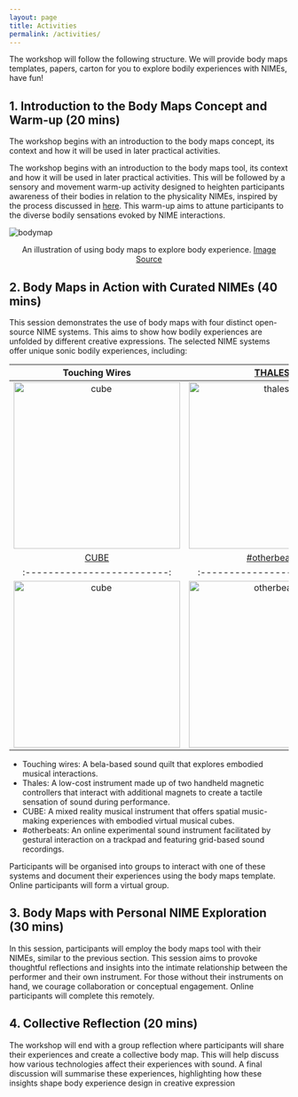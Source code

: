 ```yaml
---
layout: page
title: Activities
permalink: /activities/
---
```


The workshop will follow the following structure. We will provide body maps templates, papers, carton for you to explore bodily experiences with NIMEs, have fun!

## 1. Introduction to the Body Maps Concept and Warm-up (20 mins)
The workshop begins with an introduction to the body maps
concept, its context and how it will be used in later practical
activities.

The workshop begins with an introduction to the body maps tool, its context and how it will be used in later practical activities. This will be followed by a sensory and movement warm-up activity designed to heighten participants awareness of their bodies in relation to the physicality NIMEs, inspired by the process discussed in [here](https://dl.acm.org/doi/abs/10.1145/3490149.3502262).
This warm-up aims to attune participants to the diverse bodily sensations evoked by NIME interactions.


![bodymap](https://www.researchgate.net/publication/358575123/figure/fig2/AS:11431281086141189@1664147143632/Using-body-map-as-a-generative-tool-for-soma-design.png)
<center>An illustration of using body maps to explore body experience. <a href="https://www.researchgate.net/publication/358575123/figure/fig2/AS:11431281086141189@1664147143632/Using-body-map-as-a-generative-tool-for-soma-design.png">Image Source</a></center>




<!-- ## 2. Body Sensitisation to Physical Work with NIME (10 mins)
This session provides a sensory and movement warm-up de-
signed to heighten participants awareness of their bodies in
relation to the physicality NIMEs, inspired by Butoh dancer
[Atsushi Takenouchi](https://www.taylorfrancis.com/books/mono/10.4324/9780203001035/hijikata-tatsumi-ohno-kazuo-sondra-fraleigh-tamah-nakamura). This warm-up aims to attune par-
ticipants to the diverse bodily sensations evoked by NIME
interactions. -->

## 2. Body Maps in Action with Curated NIMEs (40 mins)
This session demonstrates the use of body maps with four
distinct open-source NIME systems. This aims to show
how bodily experiences are unfolded by different creative
expressions. The selected NIME systems offer unique sonic
bodily experiences, including:

| Touching Wires                     | [THALES](https://nicolaprivato.com/uploads/s/w/c/5/wc5nvkcurxod/img/full_57VSwx0z.png)   |
|:-------------------------:|:-------------------------:|
|<img width="300" alt="cube" src="../assets/sandy-quilt-min.JPG"> | <img width="300" alt="thales" src="https://nicolaprivato.com/uploads/s/w/c/5/wc5nvkcurxod/img/full_57VSwx0z.png">|
| [CUBE](https://www.nime.org/proc/nime22_27/index.html)                      | [#otherbeats](https://otherbeats.net)               |
|:-------------------------:|:-------------------------:|
|<img width="300" alt="cube" src="../assets/cubing-sound-inapp.jpg">  |  <img width="300" alt="otherbeats" src="https://freight.cargo.site/t/original/i/4c3e3e77e39d7e2f9f25a70c211fa1aa0bea6a5961ac4fa488a00c68670a90d4/Zaes--otherbeats-still-0.png">|

- Touching wires: A bela-based sound quilt that explores embodied musical interactions.
- Thales: A low-cost instrument made up of two handheld magnetic controllers that interact with additional magnets to create a tactile sensation of sound during performance.   
- CUBE: A mixed reality musical instrument that offers spatial music-making experiences with embodied virtual musical cubes.
- #otherbeats: An online experimental sound instrument  facilitated by gestural interaction on a trackpad and featuring grid-based sound recordings.

Participants will be organised into groups to interact with one of these systems and document their experiences using the body maps
template. Online participants will form a virtual group.

## 3. Body Maps with Personal NIME Exploration (30 mins)
In this session, participants will employ the body maps tool
with their NIMEs, similar to the previous section. This session aims to provoke thoughtful reflections and insights into
the intimate relationship between the performer and their
own instrument. For those without their instruments on
hand, we courage collaboration or conceptual engagement.
Online participants will complete this remotely.

## 4. Collective Reflection (20 mins)
The workshop will end with a group reflection where participants will share their experiences and create a collective
body map. This will help discuss how various technologies affect their experiences with sound. A final discussion
will summarise these experiences, highlighting how these insights shape body experience design in creative expression